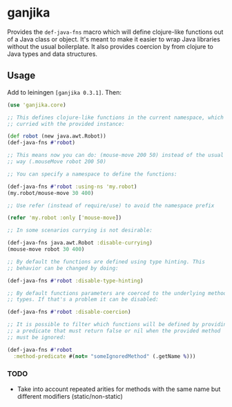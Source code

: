 # ganjika

Provides the `def-java-fns` macro which will define clojure-like
functions out of a Java class or object. It's meant to make it easier to
wrap Java libraries without the usual boilerplate. It also provides
coercion by from clojure to Java types and data structures.

## Usage

Add to leiningen `[ganjika 0.3.1]`. Then:

```clojure
(use 'ganjika.core)

;; This defines clojure-like functions in the current namespace, which are
;; curried with the provided instance:

(def robot (new java.awt.Robot))
(def-java-fns #'robot)

;; This means now you can do: (mouse-move 200 50) instead of the usual
;; way (.mouseMove robot 200 50)

;; You can specify a namespace to define the functions:

(def-java-fns #'robot :using-ns 'my.robot)
(my.robot/mouse-move 30 400)

;; Use refer (instead of require/use) to avoid the namespace prefix

(refer 'my.robot :only ['mouse-move])

;; In some scenarios currying is not desirable:

(def-java-fns java.awt.Robot :disable-currying)
(mouse-move robot 30 400)

;; By default the functions are defined using type hinting. This
;; behavior can be changed by doing:

(def-java-fns #'robot :disable-type-hinting)

;; By default functions parameters are coerced to the underlying method
;; types. If that's a problem it can be disabled:

(def-java-fns #'robot :disable-coercion)

;; It is possible to filter which functions will be defined by providing
;; a predicate that must return false or nil when the provided method
;; must be ignored:

(def-java-fns #'robot
  :method-predicate #(not= "someIgnoredMethod" (.getName %)))
```

### TODO

- Take into account repeated arities for methods with the same name but
  different modifiers (static/non-static)

